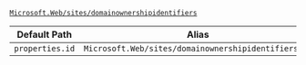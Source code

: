 [`Microsoft.Web/sites/domainownershipidentifiers`](https://docs.microsoft.com/en-us/azure/templates/microsoft.web/sites/domainownershipidentifiers)

| Default Path | Alias |
|---|---|
| `properties.id` | `Microsoft.Web/sites/domainownershipidentifiers/id` |

